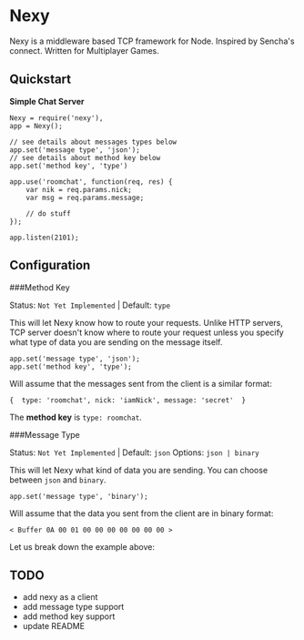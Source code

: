 Nexy
====

Nexy is a middleware based TCP framework for Node. Inspired by Sencha's connect. Written for Multiplayer Games.

Quickstart
----

**Simple Chat Server**

    Nexy = require('nexy'),
    app = Nexy();

    // see details about messages types below
    app.set('message type', 'json');
    // see details about method key below
    app.set('method key', 'type')

    app.use('roomchat', function(req, res) {
        var nik = req.params.nick;
        var msg = req.params.message;

        // do stuff
    });

    app.listen(2101);

Configuration
----

###Method Key

Status: `Not Yet Implemented` | Default: `type`

This will let Nexy know how to route your requests. Unlike HTTP servers, TCP server doesn't know where to route your request unless you specify what type of data you are sending on the message itself.

    app.set('message type', 'json');
    app.set('method key', 'type');

Will assume that the messages sent from the client is a similar format:

    {  type: 'roomchat', nick: 'iamNick', message: 'secret'  }

The **method key** is `type: roomchat`.

###Message Type

Status: `Not Yet Implemented` | Default: `json` Options: `json | binary`

This will let Nexy what kind of data you are sending. You can choose between `json` and `binary`.

    app.set('message type', 'binary');

Will assume that the data you sent from the client are in binary format:

    < Buffer 0A 00 01 00 00 00 00 00 00 00 >

Let us break down the example above:


TODO
----

- add nexy as a client
- add message type support
- add method key support
- update README
